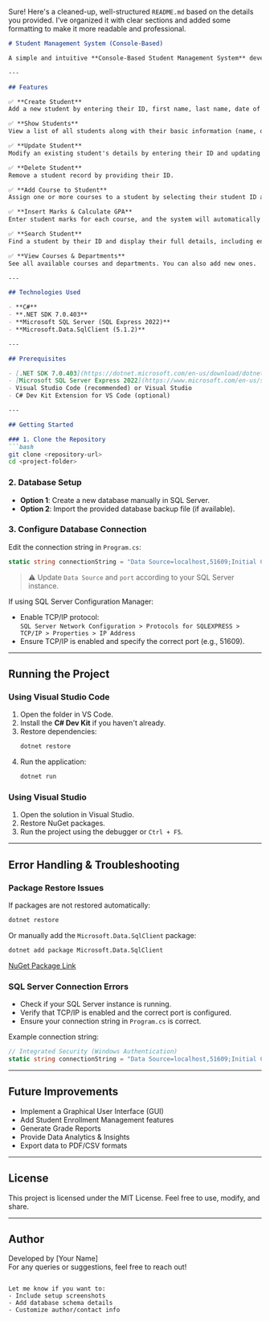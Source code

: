 Sure! Here's a cleaned-up, well-structured `README.md` based on the details you provided. I’ve organized it with clear sections and added some formatting to make it more readable and professional.

```markdown
# Student Management System (Console-Based)

A simple and intuitive **Console-Based Student Management System** developed in **C#** using **.NET SDK 7.0**. This application allows you to manage student records, including creating, updating, deleting students, assigning courses, entering marks, calculating GPA, and viewing available courses and departments. The system connects to a **Microsoft SQL Server (SQL Express 2022)** database.

---

## Features

✅ **Create Student**  
Add a new student by entering their ID, first name, last name, date of birth, and department ID.

✅ **Show Students**  
View a list of all students along with their basic information (name, date of birth, department ID).

✅ **Update Student**  
Modify an existing student's details by entering their ID and updating their information.

✅ **Delete Student**  
Remove a student record by providing their ID.

✅ **Add Course to Student**  
Assign one or more courses to a student by selecting their student ID and a course ID.

✅ **Insert Marks & Calculate GPA**  
Enter student marks for each course, and the system will automatically calculate their GPA.

✅ **Search Student**  
Find a student by their ID and display their full details, including enrolled courses and grades.

✅ **View Courses & Departments**  
See all available courses and departments. You can also add new ones.

---

## Technologies Used

- **C#**
- **.NET SDK 7.0.403**
- **Microsoft SQL Server (SQL Express 2022)**
- **Microsoft.Data.SqlClient (5.1.2)**

---

## Prerequisites

- [.NET SDK 7.0.403](https://dotnet.microsoft.com/en-us/download/dotnet/7.0)
- [Microsoft SQL Server Express 2022](https://www.microsoft.com/en-us/sql-server/sql-server-downloads)
- Visual Studio Code (recommended) or Visual Studio
- C# Dev Kit Extension for VS Code (optional)

---

## Getting Started

### 1. Clone the Repository
```bash
git clone <repository-url>
cd <project-folder>
```

### 2. Database Setup
- **Option 1**: Create a new database manually in SQL Server.
- **Option 2**: Import the provided database backup file (if available).

### 3. Configure Database Connection
Edit the connection string in `Program.cs`:
```csharp
static string connectionString = "Data Source=localhost,51609;Initial Catalog=StudentManagementSystem;Integrated Security=True;Encrypt=False";
```
> ⚠️ Update `Data Source` and `port` according to your SQL Server instance.

If using SQL Server Configuration Manager:
- Enable TCP/IP protocol:  
  `SQL Server Network Configuration > Protocols for SQLEXPRESS > TCP/IP > Properties > IP Address`  
- Ensure TCP/IP is enabled and specify the correct port (e.g., 51609).

---

## Running the Project

### Using Visual Studio Code
1. Open the folder in VS Code.
2. Install the **C# Dev Kit** if you haven't already.
3. Restore dependencies:
   ```bash
   dotnet restore
   ```
4. Run the application:
   ```bash
   dotnet run
   ```

### Using Visual Studio
1. Open the solution in Visual Studio.
2. Restore NuGet packages.
3. Run the project using the debugger or `Ctrl + F5`.

---

## Error Handling & Troubleshooting

### Package Restore Issues
If packages are not restored automatically:
```bash
dotnet restore
```
Or manually add the `Microsoft.Data.SqlClient` package:
```bash
dotnet add package Microsoft.Data.SqlClient
```
[NuGet Package Link](https://www.nuget.org/packages/Microsoft.Data.SqlClient)

### SQL Server Connection Errors
- Check if your SQL Server instance is running.
- Verify that TCP/IP is enabled and the correct port is configured.
- Ensure your connection string in `Program.cs` is correct.

Example connection string:
```csharp
// Integrated Security (Windows Authentication)
static string connectionString = "Data Source=localhost,51609;Initial Catalog=StudentManagementSystem;Integrated Security=True;Encrypt=False";
```

---

## Future Improvements

- Implement a Graphical User Interface (GUI)
- Add Student Enrollment Management features
- Generate Grade Reports
- Provide Data Analytics & Insights
- Export data to PDF/CSV formats

---

## License

This project is licensed under the MIT License. Feel free to use, modify, and share.

---

## Author

Developed by [Your Name]  
For any queries or suggestions, feel free to reach out!

```

Let me know if you want to:
- Include setup screenshots
- Add database schema details
- Customize author/contact info
